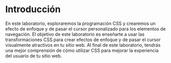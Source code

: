 # Introducción

En este laboratorio, exploraremos la programación CSS y crearemos un efecto de enfoque y de pasar el cursor personalizado para los elementos de navegación. El objetivo de este laboratorio es enseñarte a usar las transformaciones CSS para crear efectos de enfoque y de pasar el cursor visualmente atractivos en tu sitio web. Al final de este laboratorio, tendrás una mejor comprensión de cómo utilizar CSS para mejorar la experiencia del usuario de tu sitio web.
